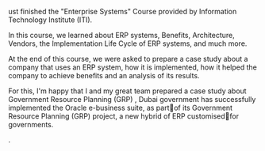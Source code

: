 ust finished the "Enterprise Systems" Course provided by Information Technology Institute (ITI).

In this course, we learned about ERP systems, Benefits, Architecture, Vendors, the Implementation Life Cycle of ERP systems, and much more.

At the end of this course, we were asked to prepare a case study about a company that uses an ERP system, how it is implemented, how it helped the company to achieve benefits and an analysis of its results.

For this, I'm happy that I and my great team  prepared a case study about Government Resource Planning (GRP) , Dubai government has successfully implemented the Oracle e-business suite, as partof its Government Resource Planning (GRP) project, a new hybrid of ERP customisedfor governments.

.

